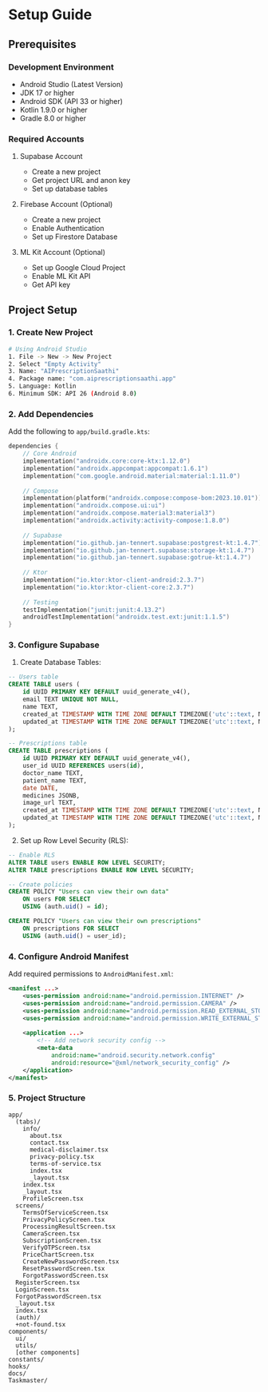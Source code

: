 # Setup Guide

## Prerequisites

### Development Environment
- Android Studio (Latest Version)
- JDK 17 or higher
- Android SDK (API 33 or higher)
- Kotlin 1.9.0 or higher
- Gradle 8.0 or higher

### Required Accounts
1. Supabase Account
   - Create a new project
   - Get project URL and anon key
   - Set up database tables

2. Firebase Account (Optional)
   - Create a new project
   - Enable Authentication
   - Set up Firestore Database

3. ML Kit Account (Optional)
   - Set up Google Cloud Project
   - Enable ML Kit API
   - Get API key

## Project Setup

### 1. Create New Project
```bash
# Using Android Studio
1. File -> New -> New Project
2. Select "Empty Activity"
3. Name: "AIPrescriptionSaathi"
4. Package name: "com.aiprescriptionsaathi.app"
5. Language: Kotlin
6. Minimum SDK: API 26 (Android 8.0)
```

### 2. Add Dependencies
Add the following to `app/build.gradle.kts`:
```kotlin
dependencies {
    // Core Android
    implementation("androidx.core:core-ktx:1.12.0")
    implementation("androidx.appcompat:appcompat:1.6.1")
    implementation("com.google.android.material:material:1.11.0")
    
    // Compose
    implementation(platform("androidx.compose:compose-bom:2023.10.01"))
    implementation("androidx.compose.ui:ui")
    implementation("androidx.compose.material3:material3")
    implementation("androidx.activity:activity-compose:1.8.0")
    
    // Supabase
    implementation("io.github.jan-tennert.supabase:postgrest-kt:1.4.7")
    implementation("io.github.jan-tennert.supabase:storage-kt:1.4.7")
    implementation("io.github.jan-tennert.supabase:gotrue-kt:1.4.7")
    
    // Ktor
    implementation("io.ktor:ktor-client-android:2.3.7")
    implementation("io.ktor:ktor-client-core:2.3.7")
    
    // Testing
    testImplementation("junit:junit:4.13.2")
    androidTestImplementation("androidx.test.ext:junit:1.1.5")
}
```

### 3. Configure Supabase

1. Create Database Tables:
```sql
-- Users table
CREATE TABLE users (
    id UUID PRIMARY KEY DEFAULT uuid_generate_v4(),
    email TEXT UNIQUE NOT NULL,
    name TEXT,
    created_at TIMESTAMP WITH TIME ZONE DEFAULT TIMEZONE('utc'::text, NOW()),
    updated_at TIMESTAMP WITH TIME ZONE DEFAULT TIMEZONE('utc'::text, NOW())
);

-- Prescriptions table
CREATE TABLE prescriptions (
    id UUID PRIMARY KEY DEFAULT uuid_generate_v4(),
    user_id UUID REFERENCES users(id),
    doctor_name TEXT,
    patient_name TEXT,
    date DATE,
    medicines JSONB,
    image_url TEXT,
    created_at TIMESTAMP WITH TIME ZONE DEFAULT TIMEZONE('utc'::text, NOW()),
    updated_at TIMESTAMP WITH TIME ZONE DEFAULT TIMEZONE('utc'::text, NOW())
);
```

2. Set up Row Level Security (RLS):
```sql
-- Enable RLS
ALTER TABLE users ENABLE ROW LEVEL SECURITY;
ALTER TABLE prescriptions ENABLE ROW LEVEL SECURITY;

-- Create policies
CREATE POLICY "Users can view their own data"
    ON users FOR SELECT
    USING (auth.uid() = id);

CREATE POLICY "Users can view their own prescriptions"
    ON prescriptions FOR SELECT
    USING (auth.uid() = user_id);
```

### 4. Configure Android Manifest

Add required permissions to `AndroidManifest.xml`:
```xml
<manifest ...>
    <uses-permission android:name="android.permission.INTERNET" />
    <uses-permission android:name="android.permission.CAMERA" />
    <uses-permission android:name="android.permission.READ_EXTERNAL_STORAGE" />
    <uses-permission android:name="android.permission.WRITE_EXTERNAL_STORAGE" />
    
    <application ...>
        <!-- Add network security config -->
        <meta-data
            android:name="android.security.network.config"
            android:resource="@xml/network_security_config" />
    </application>
</manifest>
```

### 5. Project Structure
```
app/
  (tabs)/
    info/
      about.tsx
      contact.tsx
      medical-disclaimer.tsx
      privacy-policy.tsx
      terms-of-service.tsx
      index.tsx
      _layout.tsx
    index.tsx
    _layout.tsx
    ProfileScreen.tsx
  screens/
    TermsOfServiceScreen.tsx
    PrivacyPolicyScreen.tsx
    ProcessingResultScreen.tsx
    CameraScreen.tsx
    SubscriptionScreen.tsx
    VerifyOTPScreen.tsx
    PriceChartScreen.tsx
    CreateNewPasswordScreen.tsx
    ResetPasswordScreen.tsx
    ForgotPasswordScreen.tsx
  RegisterScreen.tsx
  LoginScreen.tsx
  ForgotPasswordScreen.tsx
  _layout.tsx
  index.tsx
  (auth)/
  +not-found.tsx
components/
  ui/
  utils/
  [other components]
constants/
hooks/
docs/
Taskmaster/ 